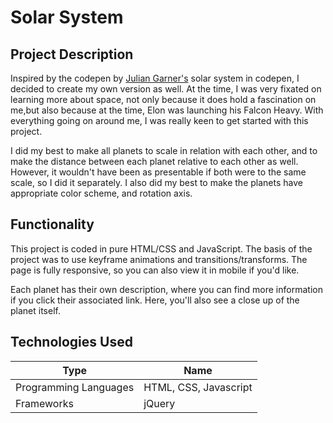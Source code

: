 # Solar System

## Project Description

Inspired by the codepen by [Julian Garner's]("https://codepen.io/juliangarnier/pen/idhuG", "Julian's System") solar system in codepen, I decided to create my own version as well. At the time, I was very fixated on learning more about space, not only because it does hold a fascination on me,but also because at the time, Elon was launching his Falcon Heavy. With everything going on around me, I was really keen to get started with this project.

I did my best to make all planets to scale in relation with each other, and to make the distance between each planet relative to each other as well. However, it wouldn't have been as presentable if both were to the same scale, so I did it separately. I also did my best to make the planets have appropriate color scheme, and rotation axis.

## Functionality
 This project is coded in pure HTML/CSS and JavaScript. The basis of the project was to use keyframe animations and transitions/transforms. The page is fully responsive, so you can also view it in mobile if you'd like.

 Each planet has their own description, where you can find more information if you click their associated link. Here, you'll also see a close up of the planet itself.

 ## Technologies Used
Type | Name
--- | ---
Programming Languages | HTML, CSS, Javascript
Frameworks | jQuery




